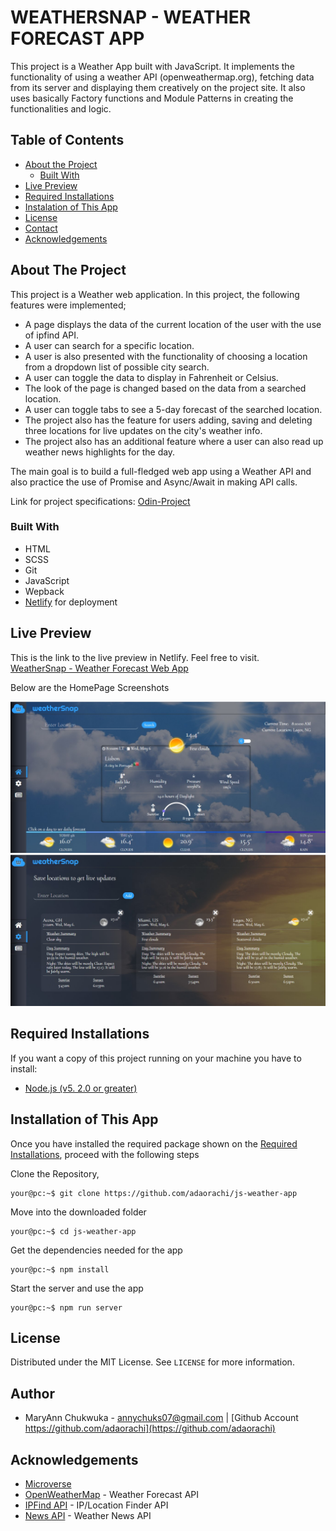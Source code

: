 # WEATHERSNAP - WEATHER FORECAST APP

This project is a Weather App built with JavaScript. It implements the functionality of using a weather API (openweathermap.org), fetching data from its server and displaying them creatively on the project site. It also uses basically Factory functions and Module Patterns in creating the functionalities and logic.

## Table of Contents

* [About the Project](#about-the-project)
  * [Built With](#built-with)
* [Live Preview](#live-preview)
* [Required Installations](#required-installations)
* [Instalation of This App](#instalation)
* [License](#license)
* [Contact](#contact)
* [Acknowledgements](#acknowledgements)


<!-- ABOUT THE PROJECT -->
## About The Project

This project is a Weather web application. In this project, the following features were implemented;

- A page displays the data of the current location of the user with the use of ipfind API.
- A user can search for a specific location.
- A user is also presented with the functionality of choosing a location from a dropdown list of possible city search.
- A user can toggle the data to display in Fahrenheit or Celsius.
- The look of the page is changed based on the data from a searched location.
- A user can toggle tabs to see a 5-day forecast of the searched location. 
- The project also has the feature for users adding, saving and deleting three locations for live updates on the city's weather info.
- The project also has an additional feature where a user can also read up weather news highlights for the day.


The main goal is to build a full-fledged web app using a Weather API and also practice the use of Promise and Async/Await in making API calls.

Link for project specifications: [Odin-Project](https://www.theodinproject.com/courses/javascript/lessons/weather-app)

<!-- BUILT WITH -->
### Built With 

* HTML
* SCSS
* Git
* JavaScript
* Wepback
* [Netlify](https://www.netlify.com/) for deployment


<!-- LIVE PREVIEW -->
## Live Preview

This is the link to the live preview in Netlify. Feel free to visit.<br>
[WeatherSnap - Weather Forecast Web App](https://weather-snap.netlify.app)<br>
<p>Below are the HomePage Screenshots</p>

<img src="images/screenshots/screenshots1.jpg" alt="screenshot1"><br>
<img src="images/screenshots/screenshots2.jpg" alt="screenshot1"><br>


<!-- REQUIRED INSTALLATION -->
## Required Installations

<p>If you want a copy of this project running on your machine you have to install:</p>

* <a href="https://nodejs.org/en/">Node.js (v5. 2.0 or greater)</a>

<!-- INSTALLATION -->
## Installation of This App

Once you have installed the required package shown on the [Required Installations](#required-installations), proceed with the following steps

Clone the Repository,

```Shell
your@pc:~$ git clone https://github.com/adaorachi/js-weather-app
```

Move into the downloaded folder

```Shell
your@pc:~$ cd js-weather-app
```

Get the dependencies needed for the app

```Shell
your@pc:~$ npm install
```

Start the server and use the app

```Shell
your@pc:~$ npm run server
```

<!-- LICENSE -->
## License

Distributed under the MIT License. See `LICENSE` for more information.

<!-- CONTACT -->
## Author
* MaryAnn Chukwuka - annychuks07@gmail.com | [Github Account https://github.com/adaorachi](https://github.com/adaorachi)

<!-- ACKNOWLEDGEMENTS -->
## Acknowledgements
* [Microverse](https://www.microverse.org/)
* [OpenWeatherMap](https://openweathermap.org/) - Weather Forecast API
* [IPFind API](https://app.ipfind.org/) - IP/Location Finder API
* [News API](https://newsapi.org/) - Weather News API
